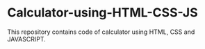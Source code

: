 # Calculator-using-HTML-CSS-JS
This repository contains code of calculator using HTML, CSS and JAVASCRIPT.
